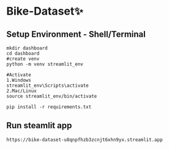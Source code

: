# Bike-Dataset✨

## Setup Environment - Shell/Terminal
```
mkdir dashboard
cd dashboard
#create venv
python -m venv streamlit_env

#Activate
1.Windows
streamlit_env\Scripts\activate
2.Mac/Linux
source streamlit_env/bin/activate

pip install -r requirements.txt

```
## Run steamlit app
```
https://bike-dataset-u8qnpfhzb3zcnjt6xhn9yx.streamlit.app
```